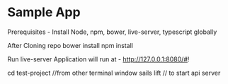 # Sample App

Prerequisites - 
Install Node, npm, bower, live-server, typescript globally

After Cloning repo
bower install
npm install

Run live-server
Application will run at - http://127.0.0.1:8080/#!

cd test-project  //from other terminal window
sails lift       // to start api server


